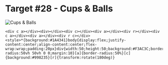 # Target #28 - Cups & Balls

![Cups & Balls](https://cssbattle.dev/targets/28.png)

```
<div c a></div><div></div><div c></div><div a></div><div r></div><div c a></div><div a></div><div r c></div>
<style>*{background:#1A4341}body{display:flex;justify-content:center;align-content:center;flex-wrap:wrap;padding:20px}div{width:50;height:50;background:#F3AC3C;border-radius:50vh 50vh 0 0;margin:10}[a]{border-radius:50%}[c]{background:#998235}[r]{transform:rotate(180deg)}
```
